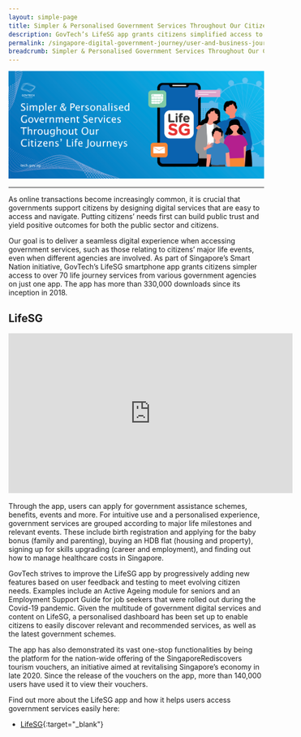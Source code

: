```yaml
---
layout: simple-page
title: Simpler & Personalised Government Services Throughout Our Citizens' Life Journeys
description: GovTech’s LifeSG app grants citizens simplified access to over 70 life journey services from various government agencies.
permalink: /singapore-digital-government-journey/user-and-business-journeys/simpler-and-personalised-government-services-throughout-our-citizens-life-journeys
breadcrumb: Simpler & Personalised Government Services Throughout Our Citizens' Life Journeys
---
```


![Simpler & Personalised Government Services Throughout Our Citizens' Life Journeys](/images/digital-transformation/Simpler_and_personalised_services_throughout_citizen_life_journeys_Banner.png)

---

As online transactions become increasingly common, it is crucial that governments support citizens by designing digital services that are easy to access and navigate. Putting citizens’ needs first can build public trust and yield positive outcomes for both the public sector and citizens.

Our goal is to deliver a seamless digital experience when accessing government services, such as those relating to citizens’ major life events, even when different agencies are involved. As part of Singapore’s Smart Nation initiative, GovTech’s LifeSG smartphone app grants citizens simpler access to over 70 life journey services from various government agencies on just one app. The app has more than 330,000 downloads since its inception in 2018.

## LifeSG


<div class="bp-youtube">

<iframe width="560" height="315" src="https://www.youtube.com/embed/rBZVBNzhIqI" title="YouTube video player" frameborder="0" allow="accelerometer; autoplay; clipboard-write; encrypted-media; gyroscope; picture-in-picture" allowfullscreen></iframe>

</div>


Through the app, users can apply for government assistance schemes, benefits, events and more. For intuitive use and a personalised experience, government services are grouped according to major life milestones and relevant events. These include birth registration and applying for the baby bonus (family and parenting), buying an HDB flat (housing and property), signing up for skills upgrading (career and employment), and finding out how to manage healthcare costs in Singapore.

GovTech strives to improve the LifeSG app by progressively adding new features based on user feedback and testing to meet evolving citizen needs. Examples include an Active Ageing module for seniors and an Employment Support Guide for job seekers that were rolled out during the Covid-19 pandemic. Given the multitude of government digital services and content on LifeSG, a personalised dashboard has been set up to enable citizens to easily discover relevant and recommended services, as well as the latest government schemes.

The app has also demonstrated its vast one-stop functionalities by being the platform for the nation-wide offering of the SingaporeRediscovers tourism vouchers, an initiative aimed at revitalising Singapore’s economy in late 2020. Since the release of the vouchers on the app, more than 140,000 users have used it to view their vouchers.

Find out more about the LifeSG app and how it helps users access government services easily here:
*	[LifeSG](https://www.tech.gov.sg/products-and-services/lifesg/){:target="_blank"}

